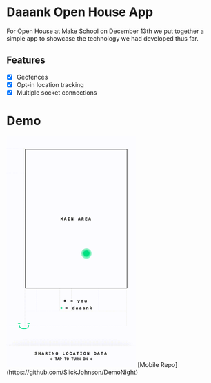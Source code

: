 # Daaank Open House App
For Open House at Make School on December 13th we put together a simple app
to showcase the technology we had developed thus far.

## Features
- [x] Geofences
- [x] Opt-in location tracking
- [x] Multiple socket connections

# Demo
<img src="/docs/src/openhouse.gif" width="300px">
[Mobile Repo](https://github.com/SlickJohnson/DemoNight)
